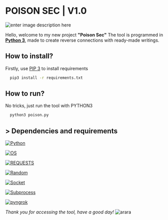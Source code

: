 
# POISON SEC | V1.0

![enter image description here](https://raw.githubusercontent.com/FatalS3C/poisonsecc/main/Posion_SEC.png)

Hello, welcome to my new project **"Poison Sec"**
The tool is programmed in **[Python 3](https://www.python.org/download/releases/3.0/)**, made to create reverse connections with ready-made writings.




## How to install?


Firstly, use [PIP 3](https://www.activestate.com/resources/quick-reads/how-to-install-and-use-pip3/) to install requirements

```bash
  pip3 install -r requirements.txt
```


## How to run?


No tricks, just run the tool with PYTHON3

```bash
  python3 poison.py
```


## > Dependencies and requirements

[![Python](https://img.shields.io/badge/Python-3-faea11?labelColor=faea11&style=for-the-badge&logo=python&logoColor=000000&link=https://www.python.org/downloads/)](https://www.python.org/downloads/)

[![OS](https://img.shields.io/badge/OS-3.11.5-000000?labelColor=ffffff&style=for-the-badge&logo=pypy&logoColor=000000&link=https://docs.python.org/3/library/os.html)](https://docs.python.org/3/library/os.html)

[![REQUESTS](https://img.shields.io/badge/REQUESTS-2.31.0-000000?labelColor=ffffff&style=for-the-badge&logo=pypy&logoColor=000000&link=https://requests.readthedocs.io)](https://requests.readthedocs.io)

[![Random](https://img.shields.io/badge/Random-3.11.5-000000?labelColor=ffffff&style=for-the-badge&logo=pypy&logoColor=000000&link=https://docs.python.org/3/library/random.html)](https://docs.python.org/3/library/random.html)

[![Socket](https://img.shields.io/badge/Socket-3.11.5-000000?labelColor=ffffff&style=for-the-badge&logo=pypy&logoColor=000000&link=https://docs.python.org/3/library/socket.html)](https://docs.python.org/3/library/socket.html)

[![Subprocess](https://img.shields.io/badge/Subprocess-3.11.5-000000?labelColor=ffffff&style=for-the-badge&logo=pypy&logoColor=000000&link=https://docs.python.org/3/library/subprocess.html)](https://docs.python.org/3/library/subprocess.html)

[![pyngrok](https://img.shields.io/badge/pyngrok-5.1.0-000000?labelColor=ffffff&style=for-the-badge&logo=pypy&logoColor=000000&link=https://github.com/alexdlaird/pyngrok)](https://github.com/alexdlaird/pyngrok)  
  

*Thank you for accessing the tool, have a good day!*
![arara](https://media.tenor.com/DLbH0i7N7yIAAAAd/bay-anime-bye-anime.gif)
